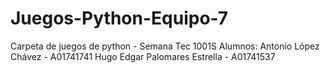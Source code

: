 # Juegos-Python-Equipo-7
Carpeta de juegos de python - Semana Tec 1001S
Alumnos:
Antonio López Chávez - A01741741
Hugo Edgar Palomares Estrella - A01741537
